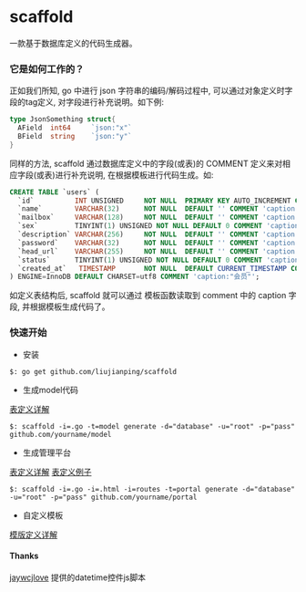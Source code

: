 scaffold
===

一款基于数据库定义的代码生成器。

### 它是如何工作的？

正如我们所知, go 中进行 json 字符串的编码/解码过程中, 可以通过对象定义时字段的tag定义, 对字段进行补充说明。如下例:

````go
type JsonSomething struct{
  AField  int64     `json:"x"`
  BField  string    `json:"y"`
}
````
同样的方法, scaffold 通过数据库定义中的字段(或表)的 COMMENT 定义来对相应字段(或表)进行补充说明, 在根据模板进行代码生成。如:

````sql
CREATE TABLE `users` (
  `id`          INT UNSIGNED     NOT NULL  PRIMARY KEY AUTO_INCREMENT COMMENT 'caption:"编号"',
  `name`        VARCHAR(32)      NOT NULL  DEFAULT '' COMMENT 'caption:"名称"',
  `mailbox`     VARCHAR(128)     NOT NULL  DEFAULT '' COMMENT 'caption:"邮箱"',
  `sex`         TINYINT(1) UNSIGNED NOT NULL DEFAULT 0 COMMENT 'caption:"性别"',
  `description` VARCHAR(256)     NOT NULL  DEFAULT '' COMMENT 'caption:"描述"',
  `password`    VARCHAR(32)      NOT NULL  DEFAULT '' COMMENT 'caption:"密码"',
  `head_url`    VARCHAR(255)     NOT NULL  DEFAULT '' COMMENT 'caption:"头像"',
  `status`      TINYINT(1) UNSIGNED NOT NULL DEFAULT 0 COMMENT 'caption:"状态"',
  `created_at`   TIMESTAMP       NOT NULL  DEFAULT CURRENT_TIMESTAMP COMMENT 'caption:"创建时间"'
) ENGINE=InnoDB DEFAULT CHARSET=utf8 COMMENT 'caption:"会员"';

````
如定义表结构后, scaffold 就可以通过 模板函数读取到 comment 中的 caption 字段, 并根据模板生成代码了。

### 快速开始

* 安装

````shell
$: go get github.com/liujianping/scaffold

````

* 生成model代码

[表定义详解](/doc/model.md)

````shell
$: scaffold -i=.go -t=model generate -d="database" -u="root" -p="pass" github.com/yourname/model

````

* 生成管理平台

[表定义详解](/doc/portal.md)
[表定义例子](/doc/portal.sql)

````shell
$: scaffold -i=.go -i=.html -i=routes -t=portal generate -d="database" -u="root" -p="pass" github.com/yourname/portal

````

* 自定义模板

[模版定义详解](/doc/template.md)

#### Thanks 

[jaywcjlove](https://github.com/jaywcjlove) 提供的datetime控件js脚本